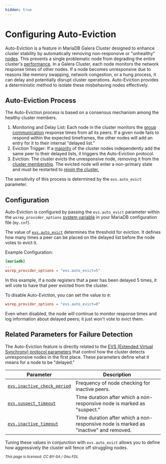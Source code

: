 ```yaml
---
hidden: true
---
```


# Configuring Auto-Eviction

Auto-Eviction is a feature in MariaDB Galera Cluster designed to enhance cluster stability by automatically removing non-responsive or "unhealthy" [nodes](../../high-availability/monitoring-mariadb-galera-cluster.md#understanding-galera-node-states). This prevents a single problematic node from degrading the entire cluster's [performance](../performance-tuning/flow-control-in-galera-cluster.md#monitoring-flow-control). In a Galera Cluster, each node monitors the network response times of other nodes. If a node becomes unresponsive due to reasons like memory swapping, network congestion, or a hung process, it can delay and potentially disrupt cluster operations. Auto-Eviction provides a deterministic method to isolate these misbehaving nodes effectively.

## Auto-Eviction Process

The Auto-Eviction process is based on a consensus mechanism among the healthy cluster members.

1. Monitoring and Delay List: Each node in the cluster monitors the [group communication](../../galera-architecture/introduction-to-galera-architecture.md#core-architectural-components) response times from all its peers. If a given node fails to respond within the expected timeframes, the other nodes will add an entry for it to their internal "delayed list."
2. Eviction Trigger: If a [majority](../../high-availability/understanding-quorum-monitoring-and-recovery.md#quorum-calculation) of the cluster nodes independently add the same peer to their delayed lists, it triggers the Auto-Eviction protocol.
3. Eviction: The cluster evicts the unresponsive node, removing it from the [cluster membership](../../high-availability/understanding-quorum-monitoring-and-recovery.md). The evicted node will enter a non-primary state and must be restarted to [rejoin the cluster.](../../high-availability/state-snapshot-transfers-ssts-in-galera-cluster/introduction-to-state-snapshot-transfers-ssts.md)

The sensitivity of this process is determined by the `evs.auto_evict` parameter.

## Configuration

Auto-Eviction is configured by passing the `evs.auto_evict` parameter within the `wsrep_provider_options` [system variable](../../reference/galera-cluster-system-variables.md#wsrep_provider_options) in your MariaDB configuration file (`my.cnf`).

The value of [`evs.auto_evict`](../../reference/wsrep-variable-details/wsrep_provider_options.md#evs.auto_evict) determines the threshold for eviction. It defines how many times a peer can be placed on the delayed list before the node votes to evict it.

Example Configuration:

```toml
[mariadb]
...
wsrep_provider_options = "evs.auto_evict=5"
```

In this example, if a node registers that a peer has been delayed 5 times, it will vote to have that peer evicted from the cluster.

To disable Auto-Eviction, you can set the value to `0`:

```toml
wsrep_provider_options = "evs.auto_evict=0"
```

Even when disabled, the node will continue to monitor response times and log information about delayed peers; it just won't vote to evict them.

## Related Parameters for Failure Detection

The Auto-Eviction feature is directly related to the [EVS (Extended Virtual Synchrony) protocol parameters](../../high-availability/recovering-a-primary-component-after-a-full-cluster-shutdown.md#the-evs-protocol) that control how the cluster detects unresponsive nodes in the first place. These parameters define what it means for a node to be "delayed."

| Parameter                                                                                                                 | Description                                                                          |
| ------------------------------------------------------------------------------------------------------------------------- | ------------------------------------------------------------------------------------ |
| [`evs.inactive_check_period`](../../reference/wsrep-variable-details/wsrep_provider_options.md#evs.inactive_check_period) | Frequency of node checking for inactive peers.                                       |
| [`evs.suspect_timeout`](../../reference/wsrep-variable-details/wsrep_provider_options.md#evs.suspect_timeout)             | Time duration after which a non-responsive node is marked as "suspect."              |
| [`evs.inactive_timeout`](../../reference/wsrep-variable-details/wsrep_provider_options.md#evs.inactive_timeout)           | Time duration after which a non-responsive node is marked as "inactive" and removed. |

Tuning these values in conjunction with `evs.auto_evict` allows you to define how aggressively the cluster will fence off struggling nodes.

<sub>_This page is licensed: CC BY-SA / Gnu FDL_</sub>

